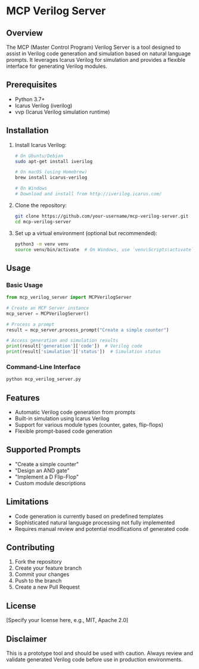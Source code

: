# MCP Verilog Server

## Overview
The MCP (Master Control Program) Verilog Server is a tool designed to assist in Verilog code generation and simulation based on natural language prompts. It leverages Icarus Verilog for simulation and provides a flexible interface for generating Verilog modules.

## Prerequisites
- Python 3.7+
- Icarus Verilog (iverilog)
- vvp (Icarus Verilog simulation runtime)

## Installation

1. Install Icarus Verilog:
   ```bash
   # On Ubuntu/Debian
   sudo apt-get install iverilog

   # On macOS (using Homebrew)
   brew install icarus-verilog

   # On Windows
   # Download and install from http://iverilog.icarus.com/
   ```

2. Clone the repository:
   ```bash
   git clone https://github.com/your-username/mcp-verilog-server.git
   cd mcp-verilog-server
   ```

3. Set up a virtual environment (optional but recommended):
   ```bash
   python3 -m venv venv
   source venv/bin/activate  # On Windows, use `venv\Scripts\activate`
   ```

## Usage

### Basic Usage
```python
from mcp_verilog_server import MCPVerilogServer

# Create an MCP Server instance
mcp_server = MCPVerilogServer()

# Process a prompt
result = mcp_server.process_prompt("Create a simple counter")

# Access generation and simulation results
print(result['generation']['code'])  # Verilog code
print(result['simulation']['status'])  # Simulation status
```

### Command-Line Interface
```bash
python mcp_verilog_server.py
```

## Features
- Automatic Verilog code generation from prompts
- Built-in simulation using Icarus Verilog
- Support for various module types (counter, gates, flip-flops)
- Flexible prompt-based code generation

## Supported Prompts
- "Create a simple counter"
- "Design an AND gate"
- "Implement a D Flip-Flop"
- Custom module descriptions

## Limitations
- Code generation is currently based on predefined templates
- Sophisticated natural language processing not fully implemented
- Requires manual review and potential modifications of generated code

## Contributing
1. Fork the repository
2. Create your feature branch
3. Commit your changes
4. Push to the branch
5. Create a new Pull Request

## License
[Specify your license here, e.g., MIT, Apache 2.0]

## Disclaimer
This is a prototype tool and should be used with caution. Always review and validate generated Verilog code before use in production environments.
